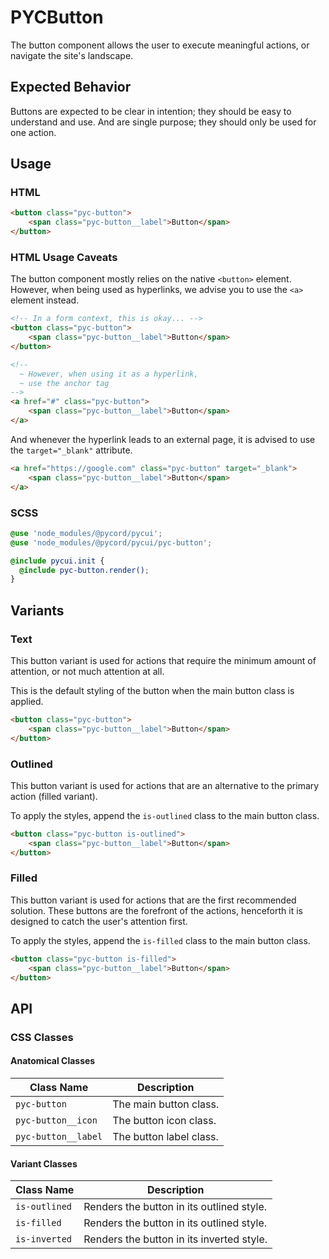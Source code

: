 # PYCButton
The button component allows the user to execute meaningful actions, or navigate the site's landscape.

## Expected Behavior
Buttons are expected to be clear in intention; they should be easy to understand and use. And are single purpose; they
should only be used for one action.

## Usage
### HTML
```html
<button class="pyc-button">
    <span class="pyc-button__label">Button</span>
</button>
```

### HTML Usage Caveats
The button component mostly relies on the native `<button>` element. However, when being used as hyperlinks, we advise you to use the `<a>` element instead.

```html
<!-- In a form context, this is okay... -->
<button class="pyc-button">
    <span class="pyc-button__label">Button</span>
</button>

<!-- 
  ~ However, when using it as a hyperlink, 
  ~ use the anchor tag 
-->
<a href="#" class="pyc-button">
    <span class="pyc-button__label">Button</span>
</a>
```

And whenever the hyperlink leads to an external page, it is advised to use the `target="_blank"` attribute.

```html
<a href="https://google.com" class="pyc-button" target="_blank">
    <span class="pyc-button__label">Button</span>
</a>
```

### SCSS
```scss
@use 'node_modules/@pycord/pycui';
@use 'node_modules/@pycord/pycui/pyc-button';

@include pycui.init {
  @include pyc-button.render();
}
```

## Variants
### Text
This button variant is used for actions that require the minimum amount of attention, or not much attention at all.

This is the default styling of the button when the main button class is applied.

```html
<button class="pyc-button">
    <span class="pyc-button__label">Button</span>
</button>
```

### Outlined
This button variant is used for actions that are an alternative to the primary action (filled variant). 

To apply the styles, append the `is-outlined` class to the main button class.

```html
<button class="pyc-button is-outlined">
    <span class="pyc-button__label">Button</span>
</button>
```

### Filled
This button variant is used for actions that are the first recommended solution. These buttons are the forefront of the
actions, henceforth it is designed to catch the user's attention first.

To apply the styles, append the `is-filled` class to the main button class.

```html
<button class="pyc-button is-filled">
    <span class="pyc-button__label">Button</span>
</button>
```

## API
### CSS Classes
#### Anatomical Classes
| Class Name          | Description             |
|---------------------|-------------------------|
| `pyc-button`        | The main button class.  |
| `pyc-button__icon`  | The button icon class.  |
| `pyc-button__label` | The button label class. |

#### Variant Classes
| Class Name    | Description                               |
|---------------|-------------------------------------------|
| `is-outlined` | Renders the button in its outlined style. |
| `is-filled`   | Renders the button in its outlined style. |
| `is-inverted` | Renders the button in its inverted style. |